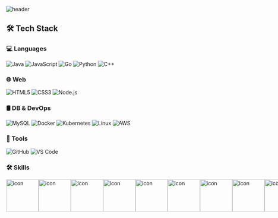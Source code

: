 <!-- 헤더 배너 -->
![header](https://capsule-render.vercel.app/api?type=waving&color=0:90e0ef,100:0077b6&height=200&text=Kibeom's%20GITHUB&fontColor=ffffff&fontSize=50&animation=twinkling&fontAlign=68&fontAlignY=36)

## 🛠 Tech Stack

### 💻 Languages
![Java](https://img.shields.io/badge/Java-ED8B00?style=flat-square&logo=openjdk&logoColor=white)
![JavaScript](https://img.shields.io/badge/JavaScript-F7DF1E?style=flat-square&logo=JavaScript&logoColor=black)
![Go](https://img.shields.io/badge/Go-00ADD8?style=flat-square&logo=Go&logoColor=white)
![Python](https://img.shields.io/badge/Python-3776AB?style=flat-square&logo=Python&logoColor=white)
![C++](https://img.shields.io/badge/C++-00599C?style=flat-square&logo=c%2B%2B&logoColor=white)

### 🌐 Web
![HTML5](https://img.shields.io/badge/HTML5-E34F26?style=flat-square&logo=HTML5&logoColor=white)
![CSS3](https://img.shields.io/badge/CSS3-1572B6?style=flat-square&logo=CSS3&logoColor=white)
![Node.js](https://img.shields.io/badge/Node.js-339933?style=flat-square&logo=Node.js&logoColor=white)

### 🛢 DB & DevOps
![MySQL](https://img.shields.io/badge/MySQL-4479A1?style=flat-square&logo=MySQL&logoColor=white)
![Docker](https://img.shields.io/badge/Docker-2496ED?style=flat-square&logo=Docker&logoColor=white)
![Kubernetes](https://img.shields.io/badge/Kubernetes-326CE5?style=flat-square&logo=Kubernetes&logoColor=white)
![Linux](https://img.shields.io/badge/Linux-FCC624?style=flat-square&logo=Linux&logoColor=black)
![AWS](https://img.shields.io/badge/AWS-232F3E?style=flat-square&logo=Amazon%20AWS&logoColor=white)

### 🔧 Tools
![GitHub](https://img.shields.io/badge/GitHub-181717?style=flat-square&logo=GitHub&logoColor=white)
![VS Code](https://img.shields.io/badge/VSCode-007ACC?style=flat-square&logo=Visual%20Studio%20Code&logoColor=white)


### 🛠 Skills
<div style="display: flex; align-items: flex-start;"><img src="https://techstack-generator.vercel.app/cpp-icon.svg" alt="icon" width="87" height="87" /><img src="https://techstack-generator.vercel.app/redux-icon.svg" alt="icon" width="87" height="87" /><img src="https://techstack-generator.vercel.app/mysql-icon.svg" alt="icon" width="87" height="87" /><img src="https://techstack-generator.vercel.app/java-icon.svg" alt="icon" width="87" height="87" /><img src="https://techstack-generator.vercel.app/docker-icon.svg" alt="icon" width="87" height="87" /><img src="https://techstack-generator.vercel.app/kubernetes-icon.svg" alt="icon" width="87" height="87" /><img src="https://techstack-generator.vercel.app/github-icon.svg" alt="icon" width="87" height="87" /><img src="https://techstack-generator.vercel.app/python-icon.svg" alt="icon" width="87" height="87" /><img src="https://techstack-generator.vercel.app/aws-icon.svg" alt="icon" width="87" height="87" /></div>


